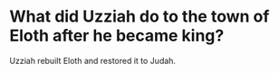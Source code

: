 # What did Uzziah do to the town of Eloth after he became king?

Uzziah rebuilt Eloth and restored it to Judah.
